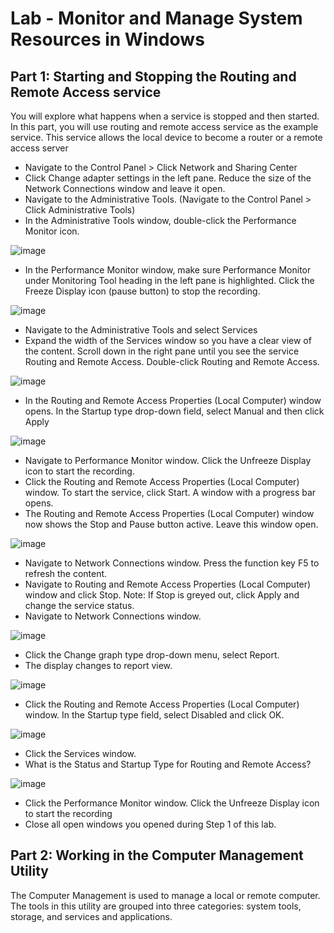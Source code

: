 # Lab - Monitor and Manage System Resources in Windows

## Part 1: Starting and Stopping the Routing and Remote Access service

You will explore what happens when a service is stopped and then started. In this part, you will use routing
and remote access service as the example service. This service allows the local device to become a router or
a remote access server

* Navigate to the Control Panel > Click Network and Sharing Center
* Click Change adapter settings in the left pane. Reduce the size of the Network Connections window and leave it open.
* Navigate to the Administrative Tools. (Navigate to the Control Panel > Click Administrative Tools)
* In the Administrative Tools window, double-click the Performance Monitor icon.

![image](https://github.com/tousif13/CISCO_CyberOps/assets/33444140/ecbcc7de-8f6f-47c2-8aa6-7cd76a1e6cbc)

* In the Performance Monitor window, make sure Performance Monitor under Monitoring Tool heading in the left pane is highlighted. Click the Freeze Display icon (pause button) to stop the recording.

![image](https://github.com/tousif13/CISCO_CyberOps/assets/33444140/386d2adc-e87b-44ad-80f2-f3596aa74a23)

* Navigate to the Administrative Tools and select Services
* Expand the width of the Services window so you have a clear view of the content. Scroll down in the right pane until you see the service Routing and Remote Access. Double-click Routing and Remote Access.

![image](https://github.com/tousif13/CISCO_CyberOps/assets/33444140/943de9d8-371d-4837-b2da-071a3c4e0161)

* In the Routing and Remote Access Properties (Local Computer) window opens. In the Startup type drop-down field, select Manual and then click Apply

![image](https://github.com/tousif13/CISCO_CyberOps/assets/33444140/16f6c98e-cc7c-4e08-baea-6b99564aa6a0)

* Navigate to Performance Monitor window. Click the Unfreeze Display icon to start the recording. 
* Click the Routing and Remote Access Properties (Local Computer) window. To start the service, click
Start. A window with a progress bar opens.
* The Routing and Remote Access Properties (Local Computer) window now shows the Stop and Pause button active. Leave this window open.

![image](https://github.com/tousif13/CISCO_CyberOps/assets/33444140/54fc371a-fa7d-4e81-9057-bd6527032bb1)

* Navigate to Network Connections window. Press the function key F5 to refresh the content.
* Navigate to Routing and Remote Access Properties (Local Computer) window and click Stop. Note: If Stop is greyed out, click Apply and change the service status.
* Navigate to Network Connections window.

![image](https://github.com/tousif13/CISCO_CyberOps/assets/33444140/b30421a9-bd28-45e7-88f8-587c6db6ee97)

* Click the Change graph type drop-down menu, select Report.
* The display changes to report view.

![image](https://github.com/tousif13/CISCO_CyberOps/assets/33444140/88db409c-3cba-4a7f-8eef-af9f5111f98a)

* Click the Routing and Remote Access Properties (Local Computer) window. In the Startup type field, select Disabled and click OK.

![image](https://github.com/tousif13/CISCO_CyberOps/assets/33444140/c1d56280-36ac-45bf-8c74-244b5f9a7959)

* Click the Services window.
* What is the Status and Startup Type for Routing and Remote Access?

![image](https://github.com/tousif13/CISCO_CyberOps/assets/33444140/63151cda-331b-45bf-9d1d-af1b8308b0c0)

* Click the Performance Monitor window. Click the Unfreeze Display icon to start the recording
* Close all open windows you opened during Step 1 of this lab.

## Part 2: Working in the Computer Management Utility

The Computer Management is used to manage a local or remote computer. The tools in this utility are grouped into three categories: system tools, storage, and services and applications.

